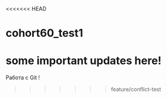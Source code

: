 <<<<<<< HEAD
# cohort60_test1

some important updates here!
=======
Работа с Git !
>>>>>>> feature/conflict-test

